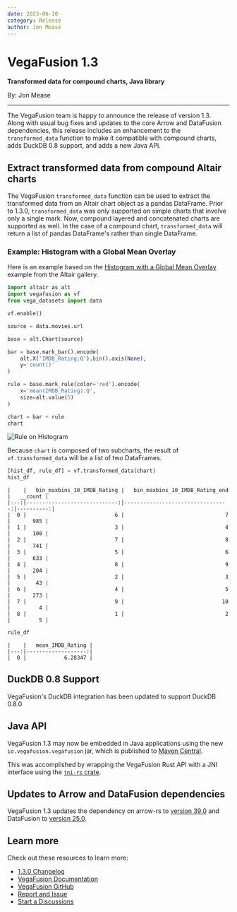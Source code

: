 ```yaml
---
date: 2023-06-10
category: Release
author: Jon Mease
---
```


# VegaFusion 1.3
**Transformed data for compound charts, Java library**

By: Jon Mease

---

The VegaFusion team is happy to announce the release of version 1.3. Along with usual bug fixes and updates to the core Arrow and DataFusion dependencies, this release includes an enhancement to the `transformed_data` function to make it compatible with compound charts, adds DuckDB 0.8 support, and adds a new Java API.

## Extract transformed data from compound Altair charts
The VegaFusion `transformed_data` function can be used to extract the transformed data from an Altair chart object as a pandas DataFrame. Prior to 1.3.0, `transformed_data` was only supported on simple charts that involve only a single mark. Now, compound layered and concatenated charts are supported as well. In the case of a compound chart, `transformed_data` will return a list of pandas DataFrame's rather than single DataFrame.

### Example: Histogram with a Global Mean Overlay

Here is an example based on the [Histogram with a Global Mean Overlay](https://altair-viz.github.io/gallery/histogram_with_a_global_mean_overlay.html) example from the Altair gallery.

```python
import altair as alt
import vegafusion as vf
from vega_datasets import data

vf.enable()

source = data.movies.url

base = alt.Chart(source)

bar = base.mark_bar().encode(
    alt.X('IMDB_Rating:Q').bin().axis(None),
    y='count()'
)

rule = base.mark_rule(color='red').encode(
    x='mean(IMDB_Rating):Q',
    size=alt.value(5)
)

chart = bar + rule
chart
```

![Rule on Histogram](https://github.com/vegafusion/vegafusion.github.io/assets/15064365/645a52a1-0b37-4b0a-9da1-1f7d348c1527)

Because `chart` is composed of two subcharts, the result of `vf.transformed_data` will be a list of two DataFrames.
```python
[hist_df, rule_df] = vf.transformed_data(chart)
hist_df
```
```
|    |   bin_maxbins_10_IMDB_Rating |   bin_maxbins_10_IMDB_Rating_end |   __count |
|---:|-----------------------------:|---------------------------------:|----------:|
|  0 |                            6 |                                7 |       985 |
|  1 |                            3 |                                4 |       100 |
|  2 |                            7 |                                8 |       741 |
|  3 |                            5 |                                6 |       633 |
|  4 |                            8 |                                9 |       204 |
|  5 |                            2 |                                3 |        43 |
|  6 |                            4 |                                5 |       273 |
|  7 |                            9 |                               10 |         4 |
|  8 |                            1 |                                2 |         5 |
```

```python
rule_df
```
```
|    |   mean_IMDB_Rating |
|---:|-------------------:|
|  0 |            6.28347 |
```
## DuckDB 0.8 Support
VegaFusion's DuckDB integration has been updated to support DuckDB 0.8.0

## Java API
VegaFusion 1.3 may now be embedded in Java applications using the new `io.vegafusion.vegafusion` jar, which is published to [Maven Central](https://central.sonatype.com/artifact/io.vegafusion/vegafusion).

This was accomplished by wrapping the VegaFusion Rust API with a JNI interface using the [`jni-rs` crate](https://github.com/jni-rs/jni-rs).

## Updates to Arrow and DataFusion dependencies
VegaFusion 1.3 updates the dependency on arrow-rs to [version 39.0](https://github.com/apache/arrow-rs/blob/master/CHANGELOG-old.md#3900-2023-05-05) and DataFusion to [version 25.0](https://github.com/apache/arrow-datafusion/blob/main/dev/changelog/25.0.0.md). 

## Learn more
Check out these resources to learn more:
 - [1.3.0 Changelog](https://github.com/hex-inc/vegafusion/releases/tag/v1.3.0)
 - [VegaFusion Documentation](https://vegafusion.io/)
 - [VegaFusion GitHub](https://github.com/hex-inc/vegafusion)
 - [Report and Issue](https://github.com/hex-inc/vegafusion/issues)
 - [Start a Discussions](https://github.com/hex-inc/vegafusion/discussions)